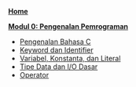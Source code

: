 **[Home](https://github.com/AlproITS/DasarPemrograman/wiki)**

**[Modul 0: Pengenalan Pemrograman](https://github.com/AlproITS/DasarPemrograman/wiki/Modul-0)**
- [Pengenalan Bahasa C](https://github.com/AlproITS/DasarPemrograman/wiki/Modul-0:-Pengenalan-Pemrograman#pengenalan-bahasa-c)
- [Keyword dan Identifier](https://github.com/AlproITS/DasarPemrograman/wiki/Modul-0:-Pengenalan-Pemrograman#keyword-dan-identifier)
- [Variabel, Konstanta, dan Literal](https://github.com/AlproITS/DasarPemrograman/wiki/Modul-0:-Pengenalan-Pemrograman#keyword-dan-identifier)
- [Tipe Data dan I/O Dasar](https://github.com/AlproITS/DasarPemrograman/wiki/Modul-0:-Pengenalan-Pemrograman#tipe-data-dasar)
- [Operator](https://github.com/AlproITS/DasarPemrograman/wiki/Modul-0:-Pengenalan-Pemrograman#operator)

<!---
**Modul 1**
- [Percabangan]

**Modul 2**
- [Perulangan]
- [Array]
- [String]

**Modul 3**
- [Fungsi]
- [Rekursi]

**Modul 4**
- [Pointer]
- [Struct]
- [File]

**Modul 5**
- [Algoritma Searching dan Sorting]
---!>
